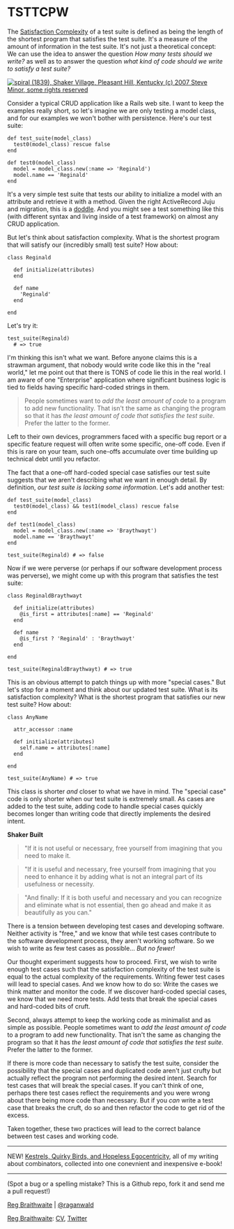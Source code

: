 TSTTCPW
===

The [Satisfaction Complexity](http://github.com/raganwald/homoiconic/blob/master/2009-06-02/functional_complexity.html#readme) of a test suite is defined as being the length of the shortest program that satisfies the test suite. It's a measure of the amount of information in the test suite. It's not just a theoretical concept: We can use the idea to answer the question *How many tests should we write?* as well as to answer the question *what kind of code should we write to satisfy a test suite?*

[![spiral (1839), Shaker Village, Pleasant Hill, Kentucky (c) 2007 Steve Minor, some rights reserved](http://farm1.static.flickr.com/222/445408457_d31c3d3cd0_d.jpg)](http://www.flickr.com/photos/sminor/445408457/ "spiral (1839), Shaker Village, Pleasant Hill, Kentucky (c) 2007 Steve Minor, some rights reserved") 

Consider a typical CRUD application like a Rails web site. I want to keep the examples really short, so let's imagine we are only testing a model class, and for our examples we won't bother with persistence. Here's our test suite:

    def test_suite(model_class)
      test0(model_class) rescue false
    end

    def test0(model_class)
      model = model_class.new(:name => 'Reginald')
      model.name == 'Reginald'
    end

It's a very simple test suite that tests our ability to initialize a model with an attribute and retrieve it with a method. Given the right ActiveRecord Juju and migration, this is a [doddle](http://en.wiktionary.org/wiki/doddle). And you might see a test something like this (with different syntax and living inside of a test framework) on almost any CRUD application.

But let's think about satisfaction complexity. What is the shortest program that will satisfy our (incredibly small) test suite? How about:

    class Reginald
  
      def initialize(attributes)
      end
  
      def name
        'Reginald'
      end
  
    end

Let's try it:

    test_suite(Reginald) 
      # => true
      
I'm thinking this isn't what we want. Before anyone claims this is a strawman argument, that nobody would write code like this in the "real world," let me point out that there is TONS of code lie this in the real world. I am aware of one "Enterprise" application where significant business logic is tied to fields having specific hard-coded strings in them.

> People sometimes want to *add the least amount of code* to a program to add new functionality. That isn't the same as changing the program so that it has *the least amount of code that satisfies the test suite*. Prefer the latter to the former.

Left to their own devices, programmers faced with a specific bug report or a specific feature request will often write some specific, one-off code. Even if this is rare on your team, such one-offs accumulate over time building up technical debt until you refactor.

The fact that a one-off hard-coded special case satisfies our test suite suggests that we aren't describing what we want in enough detail. By definition, *our test suite is lacking some information*. Let's add another test:

    def test_suite(model_class)
      test0(model_class) && test1(model_class) rescue false
    end

    def test1(model_class)
      model = model_class.new(:name => 'Braythwayt')
      model.name == 'Braythwayt'
    end
    
    test_suite(Reginald) # => false

Now if we were perverse (or perhaps if our software development process was perverse), we might come up with this program that satisfies the test suite:

    class ReginaldBraythwayt
  
      def initialize(attributes)
        @is_first = attributes[:name] == 'Reginald'
      end
      
      def name
        @is_first ? 'Reginald' : 'Braythwayt'
      end
  
    end
    
    test_suite(ReginaldBraythwayt) # => true
    
This is an obvious attempt to patch things up with more "special cases." But let's stop for a moment and think about our updated test suite. What is its satisfaction complexity? What is the shortest program that satisfies our new test suite? How about:

    class AnyName
      
      attr_accessor :name
      
      def initialize(attributes)
        self.name = attributes[:name]
      end
      
    end
    
    test_suite(AnyName) # => true

This class is shorter *and* closer to what we have in mind. The "special case" code is only shorter when our test suite is extremely small. As cases are added to the test suite, adding code to handle special cases quickly becomes longer than writing code that directly implements the desired intent.

**Shaker Built**

> "If it is not useful or necessary, free yourself from imagining that you need to make it.

> "If it is useful and necessary, free yourself from imagining that you need to enhance it by adding what is not an integral part of its usefulness or necessity.

> "And finally: If it is both useful and necessary and you can recognize and eliminate what is not essential, then go ahead and make it as beautifully as you can."

There is a tension between developing test cases and developing software. Neither activity is "free," and we know that while test cases contribute to the software development process, they aren't working software. So we wish to write as few test cases as possible... *But no fewer!*

Our thought experiment suggests how to proceed. First, we wish to write enough test cases such that the satisfaction complexity of the test suite is equal to the actual complexity of the requirements. Writing fewer test cases will lead to special cases. And we know how to do so: Write the cases we think matter and monitor the code. If we discover hard-coded special cases, we know that we need more tests. Add tests that break the special cases and hard-coded bits of cruft.

Second, always attempt to keep the working code as minimalist and as simple as possible. People sometimes want to *add the least amount of code* to a program to add new functionality. That isn't the same as changing the program so that it has *the least amount of code that satisfies the test suite*. Prefer the latter to the former.

If there is more code than necessary to satisfy the test suite, consider the possibility that the special cases and duplicated code aren't just crufty but actually reflect the program not performing the desired intent. Search for test cases that will break the special cases. If you can't think of one, perhaps there test cases reflect the requirements and you were wrong about there being more code than necessary. But if you *can* write a test case that breaks the cruft, do so and then refactor the code to get rid of the excess.

Taken together, these two practices will lead to the correct balance between test cases and working code.

---

NEW! [Kestrels, Quirky Birds, and Hopeless Egocentricity](http://leanpub.com/combinators), all of my writing about combinators, collected into one conevnient and inexpensive e-book!

---

(Spot a bug or a spelling mistake? This is a Github repo, fork it and send me a pull request!)

[Reg Braithwaite](http://braythwayt.com) | [@raganwald](http://twitter.com/raganwald)

[Reg Braithwaite](http://braythwayt.com): [CV](http://braythwayt.com/reginald/RegBraithwaite20120423.pdf ""), [Twitter](http://twitter.com/)